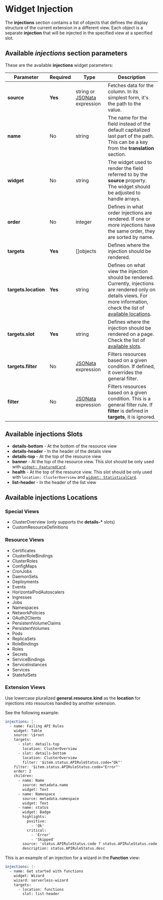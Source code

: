 # Widget Injection

The **injections** section contains a list of objects that defines the display structure of the current extension in a different view. Each object is a separate **injection** that will be injected in the specified view at a specified slot.

## Available _injections_ section parameters

These are the available **injections** widget parameters:

| Parameter            | Required | Type                                           | Description                                                                                                                                                                                                      |
| -------------------- | -------- | ---------------------------------------------- | ---------------------------------------------------------------------------------------------------------------------------------------------------------------------------------------------------------------- |
| **source**           | **Yes**  | string or [JSONata](100-jsonata.md) expression | Fetches data for the column. In its simplest form, it's the path to the value.                                                                                                                                   |
| **name**             | No       | string                                         | The name for the field instead of the default capitalized last part of the path. This can be a key from the **translation** section.                                                                             |
| **widget**           | No       | string                                         | The widget used to render the field referred to by the **source** property. The widget should be adjusted to handle arrays.                                                                                      |
| **order**            | No       | integer                                        | Defines in what order injections are rendered. If one or more injections have the same order, they are sorted by name.                                                                                           |
| **targets**          | **Yes**  | []objects                                      | Defines where the injection should be rendered.                                                                                                                                                                  |
| **targets.location** | **Yes**  | string                                         | Defines on what view the injection should be rendered. Currently, injections are rendered only on details views. For more information, check the list of [available locations](#available-injections-locations). |
| **targets.slot**     | **Yes**  | string                                         | Defines where the injection should be rendered on a page. Check the list of [available slots](#available-injections-slots).                                                                                      |
| **targets.filter**   | No       | [JSONata](100-jsonata.md) expression           | Filters resources based on a given condition. If defined, it overrides the general filter.                                                                                                                       |
| **filter**           | No       | [JSONata](100-jsonata.md) expression           | Filters resources based on a given condition. This is a general filter rule. If **filter** is defined in **targets**, it is ignored.                                                                             |

## Available **injections** Slots

- **details-bottom** - At the bottom of the resource view
- **details-header** - In the header of the details view
- **details-top** - At the top of the resource view
- **banner** - At the top of the resource view. This slot should be only used with [`widget: FeaturedCard`](./50-list-and-details-widgets.md#featuredcard).
- **health** - At the top of the resource view. This slot should be only used with `location: ClusterOverview` and [`widget: StatisticalCard`](./50-list-and-details-widgets.md#statisticalcard).
- **list-header** - In the header of the list view

## Available **injections** Locations

### Special Views

- ClusterOverview (only supports the **details-\*** slots)
- CustomResourceDefinitions

### Resource Views

- Certificates
- ClusterRoleBindings
- ClusterRoles
- ConfigMaps
- CronJobs
- DaemonSets
- Deployments
- Events
- HorizontalPodAutoscalers
- Ingresses
- Jobs
- Namespaces
- NetworkPolicies
- OAuth2Clients
- PersistentVolumeClaims
- PersistentVolumes
- Pods
- ReplicaSets
- RoleBindings
- Roles
- Secrets
- ServiceBindings
- ServiceInstances
- Services
- StatefulSets

### Extension Views

Use lowercase pluralized **general.resource.kind** as the **location** for injections into resources handled by another extension.

See the following example:

```yaml
injections: |-
  - name: Failing API Rules
    widget: Table
    source: \$root
    targets:
      - slot: details-top
        location: ClusterOverview
      - slot: details-bottom
        location: ClusterOverview
        filter: '$item.status.APIRuleStatus.code="Ok"'
    filter: '$item.status.APIRuleStatus.code="Error"'
    order: 2
    children:
      - name: Name
        source: metadata.name
        widget: Text
      - name: Namespace
        source: metadata.namespace
        widget: Text
      - name: status
        widget: Badge
        highlights:
          positive:
            - 'Ok'
          critical:
            - 'Error'
            - 'Skipped'
        source: 'status.APIRuleStatus.code ? status.APIRuleStatus.code : "Unknown"'
        description: status.APIRuleStatus.desc
```

This is an example of an injection for a wizard in the **Function** view:

```yaml
injections: |-
  - name: Get started with functions
    widget: Wizard
    wizard: serverless-wizard
    targets:
      - location: functions
        slot: list-header
```
